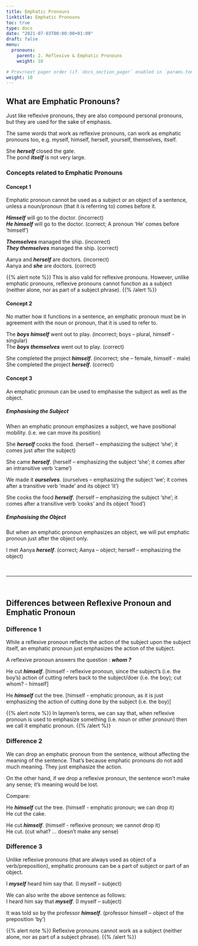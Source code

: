```yaml
---
title: Emphatic Pronouns
linktitle: Emphatic Pronouns
toc: true
type: docs
date: "2021-07-03T00:00:00+01:00"
draft: false
menu:
  pronouns:
    parent: 2. Reflexive & Emphatic Pronouns
    weight: 10

# Prev/next pager order (if `docs_section_pager` enabled in `params.toml`)
weight: 10
---
```


## What are Emphatic Pronouns?

Just like reflexive pronouns, they are also compound personal pronouns, but they are used for the sake of emphasis. 

The same words that work as reflexive pronouns, can work as emphatic pronouns too, e.g. myself, himself, herself, yourself, themselves, itself. 

She ***herself*** closed the gate. <br>
The pond ***itself*** is not very large.


### Concepts related to Emphatic Pronouns

#### Concept 1

Emphatic pronoun cannot be used as a subject or an object of a sentence, unless a noun/pronoun (that it is referring to) comes before it. 

***<span class="mak-text-color-incorrect">Himself</span>*** will go to the doctor. (incorrect) <br>
***<span class="mak-text-color">He himself</span>*** will go to the doctor. (correct; A pronoun ‘He’ comes before ‘himself’)

***<span class="mak-text-color-incorrect">Themselves</span>*** managed the ship. (incorrect) <br>
***<span class="mak-text-color">They themselves</span>*** managed the ship. (correct)

Aanya and ***<span class="mak-text-color-incorrect">herself</span>*** are doctors. (incorrect) <br>
Aanya and ***<span class="mak-text-color">she</span>*** are doctors. (correct)

{{% alert note %}}
This is also valid for reflexive pronouns. However, unlike emphatic pronouns, reflexive pronouns cannot function as a subject (neither alone, nor as part of a subject phrase). 
{{% /alert %}}

#### Concept 2

No matter how it functions in a sentence, an emphatic pronoun must be in agreement with the noun or pronoun, that it is used to refer to.

The ***<span class="mak-text-color-incorrect">boys himself</span>*** went out to play. (incorrect; boys – plural, himself - singular) <br>
The ***<span class="mak-text-color">boys themselves</span>*** went out to play. (correct)

She completed the project ***<span class="mak-text-color-incorrect">himself</span>***. (incorrect; she – female, himself - male) <br>
She completed the project ***<span class="mak-text-color">herself</span>***. (correct)

#### Concept 3

An emphatic pronoun can be used to emphasise the subject as well as the object.  

##### Emphasising the Subject

When an emphatic pronoun emphasizes a subject, we have positional mobility. (i.e. we can move its position)

She ***herself*** cooks the food. (herself – emphasizing the subject ‘she’; it comes just after the subject) 

She came ***herself***. (herself – emphasizing the subject ‘she’; it comes after an intransitive verb ‘came’)

We made it ***ourselves***. (ourselves – emphasizing the subject ‘we’; it comes after a transitive verb ‘made’ and its object ‘it’)

She cooks the food ***herself***. (herself – emphasizing the subject ‘she’; it comes after a transitive verb ‘cooks’ and its object ‘food’)

##### Emphasising the Object

But when an emphatic pronoun emphasizes an object, we will put emphatic pronoun just after the object only.

I met Aanya ***herself***. (correct; Aanya – object; herself – emphasizing the object)

<!-- Commented out for ebook sake -->
<!-- ### Some other uses of Emphatic Pronouns

We sometimes use emphatic pronouns to mean 'also’ or ‘too’. <br>
Geetu said she was feeling ill. I was feeling pretty sick ***myself***. (i.e. I too)

We also use emphatic pronouns to mean that someone is capable enough alone. <br>
They don’t need anyone’s guidance. They can do it ***themselves***. (i.e. they can do it alone)

We also use emphatic pronouns to show contrast. <br>
You support Democrats? I am a Republican supporter ***myself***. (i.e. I am in contrast with you) -->

<br><hr><br>

## Differences between Reflexive Pronoun and Emphatic Pronoun

### Difference 1

While a reflexive pronoun reflects the action of the subject upon the subject itself, an emphatic pronoun just emphasizes the action of the subject. 

A reflexive pronoun answers the question : ***whom ?***

He cut ***himself***. [himself - reflexive pronoun, since the subject’s (i.e. the boy’s) action of cutting refers back to the subject/doer (i.e. the boy); cut whom? - himself]

He ***himself*** cut the tree.  [himself - emphatic pronoun, as it is just emphasizing the action of cutting done by the subject (i.e. the boy)]

{{% alert note %}}
In laymen’s terms, we can say that, when reflexive pronoun is used to emphasize something (i.e. noun or other pronoun) then we call it emphatic pronoun.
{{% /alert %}}
 
### Difference 2

We can drop an emphatic pronoun from the sentence, without affecting the meaning of the sentence. That’s because emphatic pronouns do not add much meaning. They just emphasize the action. 

On the other hand, if we drop a reflexive pronoun, the sentence won’t make any sense; it’s meaning would be lost.

Compare:

He ***himself*** cut the tree. (himself - emphatic pronoun; we can drop it) <br>
He cut the cake.

He cut ***himself***. (himself - reflexive pronoun; we cannot drop it) <br>
He cut.  (cut what? ... doesn’t make any sense)

### Difference 3

Unlike reflexive pronouns (that are always used as object of a verb/preposition), emphatic pronouns can be a part of subject or part of an object.

I ***myself*** heard him say that. (I myself – subject)

We can also write the above sentence as follows: <br>
I heard him say that ***myself***. (I myself – subject)

It was told so by the professor ***himself***. (professor himself – object of the preposition ‘by’)

{{% alert note %}}
Reflexive pronouns cannot work as a subject (neither alone, nor as part of a subject phrase).
{{% /alert %}}

<!-- Commented out for ebook sake -->
<!-- ### Difference 4

Unlike reflexive pronouns, emphatic pronouns cannot work as an object alone.

I cured ***myself***. (myself – reflexive pronoun, acting as an object of the verb ‘cured’ all alone)

I was treated by my dad ***himself***. (himself – emphatic pronoun, which is part of the object ‘my dad himself’, i.e. it is part of the object of the preposition 'by')

{{% alert note %}}
Reflexive pronouns can work as an object (of a verb or of a preposition) alone.
{{% /alert %}} -->

